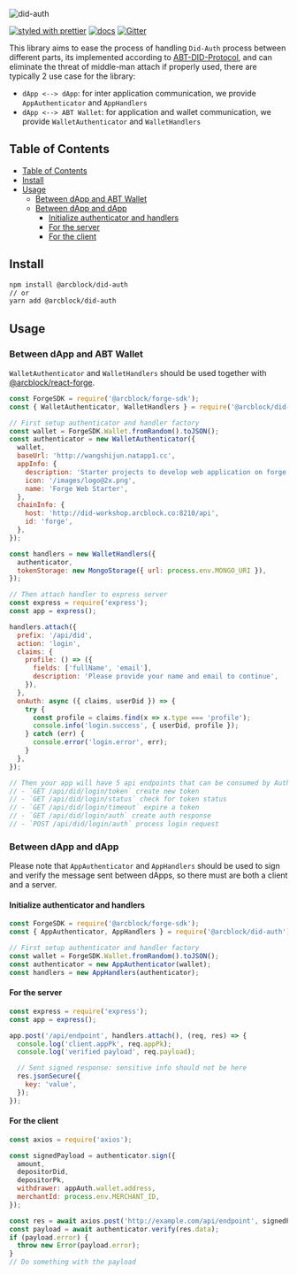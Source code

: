 ![did-auth](https://www.arcblock.io/.netlify/functions/badge/?text=did-auth)

[![styled with prettier](https://img.shields.io/badge/styled_with-prettier-ff69b4.svg)](https://github.com/prettier/prettier)
[![docs](https://img.shields.io/badge/powered%20by-arcblock-green.svg)](https://docs.arcblock.io)
[![Gitter](https://badges.gitter.im/ArcBlock/community.svg)](https://gitter.im/ArcBlock/community?utm_source=badge&utm_medium=badge&utm_campaign=pr-badge)

This library aims to ease the process of handling `Did-Auth` process between different parts, its implemented according to [ABT-DID-Protocol](https://github.com/ArcBlock/abt-did-spec), and can eliminate the threat of middle-man attach if properly used, there are typically 2 use case for the library:

- `dApp <--> dApp`: for inter application communication, we provide `AppAuthenticator` and `AppHandlers`
- `dApp <--> ABT Wallet`: for application and wallet communication, we provide `WalletAuthenticator` and `WalletHandlers`

## Table of Contents

- [Table of Contents](#table-of-contents)
- [Install](#install)
- [Usage](#usage)
  - [Between dApp and ABT Wallet](#between-dapp-and-abt-wallet)
  - [Between dApp and dApp](#between-dapp-and-dapp)
    - [Initialize authenticator and handlers](#initialize-authenticator-and-handlers)
    - [For the server](#for-the-server)
    - [For the client](#for-the-client)

## Install

```sh
npm install @arcblock/did-auth
// or
yarn add @arcblock/did-auth
```

## Usage

### Between dApp and ABT Wallet

`WalletAuthenticator` and `WalletHandlers` should be used together with [@arcblock/react-forge](https://www.npmjs.com/package/@arcblock/react-forge).

```js
const ForgeSDK = require('@arcblock/forge-sdk');
const { WalletAuthenticator, WalletHandlers } = require('@arcblock/did-auth');

// First setup authenticator and handler factory
const wallet = ForgeSDK.Wallet.fromRandom().toJSON();
const authenticator = new WalletAuthenticator({
  wallet,
  baseUrl: 'http://wangshijun.natapp1.cc',
  appInfo: {
    description: 'Starter projects to develop web application on forge',
    icon: '/images/logo@2x.png',
    name: 'Forge Web Starter',
  },
  chainInfo: {
    host: 'http://did-workshop.arcblock.co:8210/api',
    id: 'forge',
  },
});

const handlers = new WalletHandlers({
  authenticator,
  tokenStorage: new MongoStorage({ url: process.env.MONGO_URI }),
});

// Then attach handler to express server
const express = require('express');
const app = express();

handlers.attach({
  prefix: '/api/did',
  action: 'login',
  claims: {
    profile: () => ({
      fields: ['fullName', 'email'],
      description: 'Please provide your name and email to continue',
    }),
  },
  onAuth: async ({ claims, userDid }) => {
    try {
      const profile = claims.find(x => x.type === 'profile');
      console.info('login.success', { userDid, profile });
    } catch (err) {
      console.error('login.error', err);
    }
  },
});

// Then your app will have 5 api endpoints that can be consumed by AuthComponent
// - `GET /api/did/login/token` create new token
// - `GET /api/did/login/status` check for token status
// - `GET /api/did/login/timeout` expire a token
// - `GET /api/did/login/auth` create auth response
// - `POST /api/did/login/auth` process login request
```

### Between dApp and dApp

Please note that `AppAuthenticator` and `AppHandlers` should be used to sign and verify the message sent between dApps, so there must are both a client and a server.

#### Initialize authenticator and handlers

```js
const ForgeSDK = require('@arcblock/forge-sdk');
const { AppAuthenticator, AppHandlers } = require('@arcblock/did-auth');

// First setup authenticator and handler factory
const wallet = ForgeSDK.Wallet.fromRandom().toJSON();
const authenticator = new AppAuthenticator(wallet);
const handlers = new AppHandlers(authenticator);
```

#### For the server

```js
const express = require('express');
const app = express();

app.post('/api/endpoint', handlers.attach(), (req, res) => {
  console.log('client.appPk', req.appPk);
  console.log('verified payload', req.payload);

  // Sent signed response: sensitive info should not be here
  res.jsonSecure({
    key: 'value',
  });
});
```

#### For the client

```js
const axios = require('axios');

const signedPayload = authenticator.sign({
  amount,
  depositorDid,
  depositorPk,
  withdrawer: appAuth.wallet.address,
  merchantId: process.env.MERCHANT_ID,
});

const res = await axios.post('http://example.com/api/endpoint', signedPayload);
const payload = await authenticator.verify(res.data);
if (payload.error) {
  throw new Error(payload.error);
}
// Do something with the payload
```
